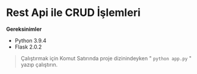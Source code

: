 # **Rest Api ile CRUD İşlemleri**

**Gereksinimler**
- Python 3.9.4
- Flask 2.0.2

> Çalıştırmak için Komut Satırında proje dizinindeyken " `python app.py` " yazıp çalıştırın.
